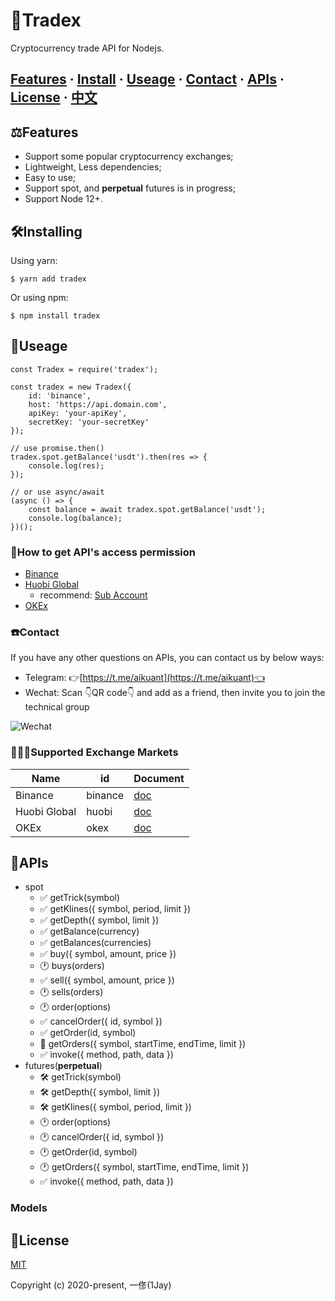 # 💱Tradex
Cryptocurrency trade API for Nodejs.

## [Features](#features) · [Install](#installing) · [Useage](#useage) · [Contact](#contact) · [APIs](#apis) · [License](#license) · [中文](./README-CN.md)

## ⚖️Features <a id="features"></a>
* Support some popular cryptocurrency exchanges;
* Lightweight, Less dependencies;
* Easy to use;
* Support spot, and **perpetual** futures is in progress;
* Support Node 12+.

## 🛠Installing <a id="installing"></a>
Using yarn:

```
$ yarn add tradex
```

Or using npm:

```
$ npm install tradex
```

## 🎁Useage <a id="useage"></a>
```
const Tradex = require('tradex');

const tradex = new Tradex({
    id: 'binance',
    host: 'https://api.domain.com',
    apiKey: 'your-apiKey',
    secretKey: 'your-secretKey'
});

// use promise.then()
tradex.spot.getBalance('usdt').then(res => {
    console.log(res);
});

// or use async/await
(async () => {
    const balance = await tradex.spot.getBalance('usdt');
    console.log(balance);
})();
```

### 🔐How to get API's access permission
* [Binance](https://www.binance.com/en/usercenter/settings/api-management)
* [Huobi Global](https://www.huobi.com/en-us/apikey/)
    * recommend: [Sub Account](https://account.huobi.com/en-us/subaccount/add)
* [OKEx](https://www.okex.com/account/users/myApi)

### ☎️Contact <a id="contact"></a>
If you have any other questions on APIs, you can contact us by below ways:

* Telegram: 👉[https://t.me/aikuant](https://t.me/aikuant)👈
* Wechat: Scan 👇QR code👇 and add as a friend, then invite you to join the technical group

![Wechat](./static/wechat.png)

### 🏋🏻‍♂️Supported Exchange Markets

| Name | id | Document |
| ---- | ---- | ---- |
| Binance | binance | [doc](https://binance-docs.github.io/apidocs/spot/en/) |
| Huobi Global | huobi | [doc](https://huobiapi.github.io/docs/spot/v1/en/) |
| OKEx | okex | [doc](https://www.okex.com/docs/en/) |

## 📖APIs <a id="apis"></a>
* spot
    * ✅ getTrick(symbol)
    * ✅ getKlines({ symbol, period, limit })
    * ✅ getDepth({ symbol, limit })
    * ✅ getBalance(currency)
    * ✅ getBalances(currencies)
    * ✅ buy({ symbol, amount, price })
    * 🕐 buys(orders)
    * ✅ sell({ symbol, amount, price })
    * 🕐 sells(orders)
    * 🕐 order(options)
    * ✅ cancelOrder({ id, symbol })
    * ✅ getOrder(id, symbol)
    * 🚧 getOrders({ symbol, startTime, endTime, limit })
    * ✅ invoke({ method, path, data })
* futures(**perpetual**)
    * 🛠 getTrick(symbol)
    * 🛠 getDepth({ symbol, limit })
    * 🛠 getKlines({ symbol, period, limit })
    * 🕐 order(options)
    * 🕐 cancelOrder({ id, symbol })
    * 🕐 getOrder(id, symbol)
    * 🕐 getOrders({ symbol, startTime, endTime, limit })
    * ✅ invoke({ method, path, data })

### Models

## 📄License <a id="license"></a>
[MIT](https://opensource.org/licenses/MIT)

Copyright (c) 2020-present, 一俢(1Jay)
